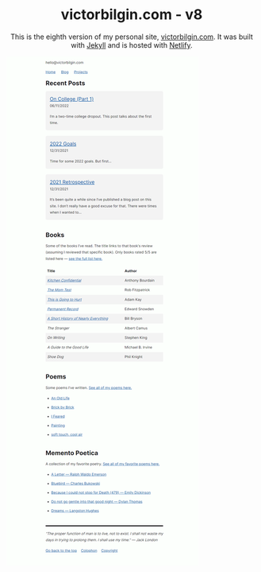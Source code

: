 <h1 align="center">victorbilgin.com - v8</h1>
<p align="center">
  This is the eighth version of my personal site, <a href="https://victorbilgin.com" target="_blank">victorbilgin.com</a>. It was built with <a href="https://www.jekyll.rb/" target="_blank">Jekyll</a> and is hosted with <a href="https://www.netlify.com/" target="_blank">Netlify</a>.
</p>

![A screenshot of my site for demo purposes](https://github.com/vbilgin/vb-v8/blob/main/assets/img/demo.png)

